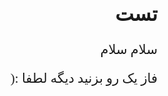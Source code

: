 <style>
@import url('https://fonts.googleapis.com/css2?family=Lateef&display=swap');
</style>

<div dir="rtl" style="font-family: 'Lateef', cursive;font-size:1.5em" markdown="1">


## تست


سلام سلام

فاز یک رو بزنید دیگه لطفا :(

</div>
